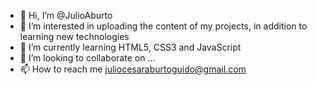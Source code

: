 - 👋 Hi, I’m @JulioAburto
- 👀 I’m interested in uploading the content of my projects, in addition to learning new technologies
- 🌱 I’m currently learning HTML5, CSS3 and JavaScript
- 💞️ I’m looking to collaborate on ...
- 📫 How to reach me juliocesaraburtoguido@gmail.com 

<!---
JulioAburto/JulioAburto is a ✨ special ✨ repository because its `README.md` (this file) appears on your GitHub profile.
You can click the Preview link to take a look at your changes.
--->
